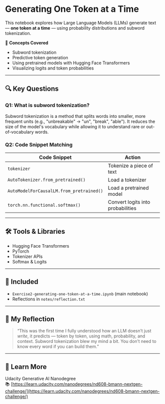 # Generating One Token at a Time

This notebook explores how Large Language Models (LLMs) generate text — **one token at a time** — using probability distributions and subword tokenization.

🧠 **Concepts Covered**
- Subword tokenization
- Predictive token generation
- Using pretrained models with Hugging Face Transformers
- Visualizing logits and token probabilities

---

## 🔍 Key Questions

### Q1: What is subword tokenization?

Subword tokenization is a method that splits words into smaller, more frequent units (e.g., "unbreakable" → "un", "break", "able"). It reduces the size of the model's vocabulary while allowing it to understand rare or out-of-vocabulary words.

### Q2: Code Snippet Matching

| Code Snippet | Action |
|--------------|--------|
| `tokenizer` | Tokenize a piece of text |
| `AutoTokenizer.from_pretrained()` | Load a tokenizer |
| `AutoModelForCausalLM.from_pretrained()` | Load a pretrained model |
| `torch.nn.functional.softmax()` | Convert logits into probabilities |

---

## 🛠 Tools & Libraries

- Hugging Face Transformers
- PyTorch
- Tokenizer APIs
- Softmax & Logits

---

## 📁 Included

- `Exercise2-generating-one-token-at-a-time.ipynb` (main notebook)
- Reflections in `notes/reflection.txt`

---

## 💬 My Reflection

> “This was the first time I fully understood how an LLM doesn’t just *write*, it predicts — token by token, using math, probability, and context. Subword tokenization blew my mind a bit. You don’t need to know every word if you can build them.”

---

## 🔗 Learn More

Udacity Generative AI Nanodegree  
📚 [https://learn.udacity.com/nanodegrees/nd608-bmann-nextgen-challenge/](https://learn.udacity.com/nanodegrees/nd608-bmann-nextgen-challenge/)
